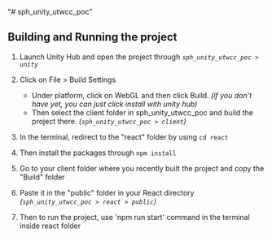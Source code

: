 "# sph_unity_utwcc_poc" 
## Building and Running the project

1. Launch Unity Hub and open the project through *`sph_unity_utwcc_poc > unity`*

2. Click on File > Build Settings
     - Under platform, click on WebGL and then click Build.  *(if you don't have yet, you can just click install with unity hub)*
     - Then select the client folder in sph_unity_utwcc_poc and build the project there. *(`sph_unity_utwcc_poc > client`)*

3. In the terminal, redirect to the "react" folder by using `cd react` 
4. Then install the packages through `npm install`
5. Go to your client folder where you recently built the project and copy   the "Build" folder
6. Paste it in the "public" folder in your React directory      *(`sph_unity_utwcc_poc > react > public`)*
7. Then to run the project, use 'npm run start' command in the terminal inside react folder


